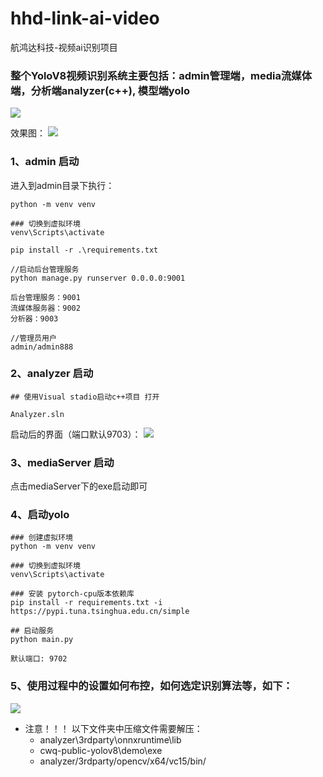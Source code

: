 # hhd-link-ai-video

航鸿达科技-视频ai识别项目

### 整个YoloV8视频识别系统主要包括：admin管理端，media流媒体端，分析端analyzer(c++), 模型端yolo
![](https://wqknowledge.oss-cn-shenzhen.aliyuncs.com/LLM/yolov8.svg)

效果图：
![](https://wqknowledge.oss-cn-shenzhen.aliyuncs.com/LLM/xg1.png)

### 1、admin 启动
 进入到admin目录下执行：
```shell
python -m venv venv

### 切换到虚拟环境
venv\Scripts\activate

pip install -r .\requirements.txt

//启动后台管理服务
python manage.py runserver 0.0.0.0:9001

后台管理服务：9001
流媒体服务器：9002
分析器：9003

//管理员用户
admin/admin888
```

### 2、analyzer 启动
```shell
## 使用Visual stadio启动c++项目 打开

Analyzer.sln
```
启动后的界面（端口默认9703）：
![](https://wqknowledge.oss-cn-shenzhen.aliyuncs.com/LLM/vsruna.png)


### 3、mediaServer 启动
点击mediaServer下的exe启动即可

### 4、启动yolo
```shell
### 创建虚拟环境
python -m venv venv

### 切换到虚拟环境
venv\Scripts\activate

### 安装 pytorch-cpu版本依赖库
pip install -r requirements.txt -i https://pypi.tuna.tsinghua.edu.cn/simple

## 启动服务
python main.py

默认端口: 9702
```

### 5、使用过程中的设置如何布控，如何选定识别算法等，如下：
![](https://wqknowledge.oss-cn-shenzhen.aliyuncs.com/LLM/sz1.png)


- 注意！！！ 以下文件夹中压缩文件需要解压：
  - analyzer\3rdparty\onnxruntime\lib
  - cwq-public-yolov8\demo\exe
  - analyzer/3rdparty/opencv/x64/vc15/bin/

